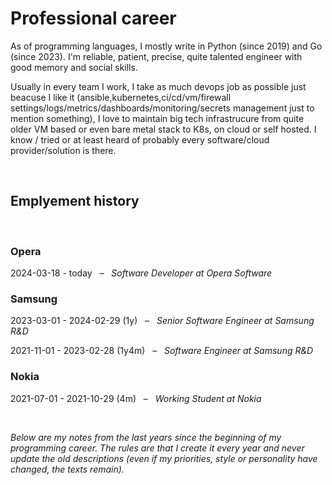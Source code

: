 # Professional career

As of programming languages, I mostly write in Python (since 2019) and Go (since 2023). I'm reliable, patient, precise, quite talented engineer with good memory and social skills.

Usually in every team I work, I take as much devops job as possible just beacuse I like it (ansible,kubernetes,ci/cd/vm/firewall settings/logs/metrics/dashboards/monitoring/secrets management just to mention something), I love to maintain big tech infrastrucure from quite older VM based or even bare metal stack to K8s, on cloud or self hosted. I know / tried or at least heard of probably every software/cloud provider/solution is there.

&nbsp;

## Emplyement history

&nbsp;

### Opera

2024-03-18 - today &nbsp; – &nbsp; _Software Developer at Opera Software_

### Samsung

2023-03-01 - 2024-02-29 (1y) &nbsp; – &nbsp; _Senior Software Engineer at Samsung R&D_

2021-11-01 - 2023-02-28 (1y4m) &nbsp; – &nbsp; _Software Engineer at Samsung R&D_

### Nokia

2021-07-01 - 2021-10-29 (4m) &nbsp; – &nbsp; _Working Student at Nokia_

&nbsp;

_Below are my notes from the last years since the beginning of my programming career. The rules are that I create it every year and never update the old descriptions (even if my priorities, style or personality have changed, the texts remain)._
